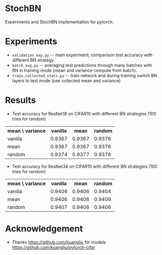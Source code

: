 # StochBN
Experiments and StochBN implementation for pytorch.


# Experiments

* `validation_exp.py` -- main experiment, comparison test accuracy with different BN strategy
* `batch_avg.py` -- averaging test predictions through many batches with BN in training mode (mean and variance compute from batch).
* `train_collected_stats.py` -- train network and during training switch BN layers to test mode (use collected mean and variance)

# Results

* Test accuracy for ResNet18 on CIFAR10 with different BN strategies (100 tries for random)

<table>
  <tr>
    <th>mean \ variance</th>
    <th>vanilla</th>
    <th>mean</th>
    <th>random</th>
  </tr>
  <tr>
    <td>vanilla</td>
    <td>0.9367</td>
    <td>0.9367</td>
    <td>0.9376</td>
  </tr>
  <tr>
    <td>mean</td>
    <td>0.9367</td>
    <td>0.9367</td>
    <td>0.9376</td>
  </tr>
  <tr>
    <td>random</td>
    <td>0.9374</td>
    <td>0.9377</td>
    <td>0.9378</td>
  </tr>
</table>

* Test accuracy for ResNet34 on CIFAR10 with different BN strategies (100 tries for random)

<table>
  <tr>
    <th>mean \ variance</th>
    <th>vanilla</th>
    <th>mean</th>
    <th>random</th>
  </tr>
  <tr>
    <td>vanilla</td>
    <td>0.9406</td>
    <td>0.9406</td>
    <td>0.9404</td>
  </tr>
  <tr>
    <td>mean</td>
    <td>0.9406</td>
    <td>0.9406</td>
    <td>0.9409</td>
  </tr>
  <tr>
    <td>random</td>
    <td>0.9407</td>
    <td>0.9406</td>
    <td>0.9406</td>
  </tr>
</table>

# Acknowledgement
* Thanks https://github.com/kuangliu for models https://github.com/kuangliu/pytorch-cifar
